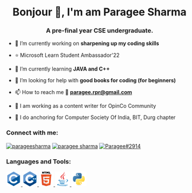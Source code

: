 <h1 align="center">Bonjour 👋, I'm am Paragee Sharma</h1>
<h3 align="center">A pre-final year CSE undergraduate.</h3>

- 🔭 I’m currently working on **sharpening up my coding skills**
- ⭐️ Microsoft Learn Student Ambassador'22
- 🌱 I’m currently learning **JAVA and C++**

- 🤝 I’m looking for help with **good books for coding (for beginners)**

- 📫 How to reach me 📧 **paragee.rpr@gmail.com**
- 👥 I am working as a content writer for OpinCo Community
- 🎤 I do anchoring for Computer Society Of India, BIT, Durg chapter

<h3 align="left">Connect with me:</h3>
<p align="left">
<a href="https://twitter.com/parageesharma" target="blank"><img align="center" src="https://raw.githubusercontent.com/rahuldkjain/github-profile-readme-generator/master/src/images/icons/Social/twitter.svg" alt="parageesharma" height="30" width="40" /></a>
<a href="https://linkedin.com/in/paragee sharma" target="blank"><img align="center" src="https://raw.githubusercontent.com/rahuldkjain/github-profile-readme-generator/master/src/images/icons/Social/linked-in-alt.svg" alt="paragee sharma" height="30" width="40" /></a>
<a href="https://discord.gg/Paragee#2914" target="blank"><img align="center" src="https://raw.githubusercontent.com/rahuldkjain/github-profile-readme-generator/master/src/images/icons/Social/discord.svg" alt="Paragee#2914" height="30" width="40" /></a>
</p>

<h3 align="left">Languages and Tools:</h3>
<p align="left"> <a href="https://www.cprogramming.com/" target="_blank" rel="noreferrer"> <img src="https://raw.githubusercontent.com/devicons/devicon/master/icons/c/c-original.svg" alt="c" width="40" height="40"/> </a> <a href="https://www.w3schools.com/cpp/" target="_blank" rel="noreferrer"> <img src="https://raw.githubusercontent.com/devicons/devicon/master/icons/cplusplus/cplusplus-original.svg" alt="cplusplus" width="40" height="40"/> </a> <a href="https://www.w3.org/html/" target="_blank" rel="noreferrer"> <img src="https://raw.githubusercontent.com/devicons/devicon/master/icons/html5/html5-original-wordmark.svg" alt="html5" width="40" height="40"/> </a> <a href="https://www.java.com" target="_blank" rel="noreferrer"> <img src="https://raw.githubusercontent.com/devicons/devicon/master/icons/java/java-original.svg" alt="java" width="40" height="40"/> </a> <a href="https://www.python.org" target="_blank" rel="noreferrer"> <img src="https://raw.githubusercontent.com/devicons/devicon/master/icons/python/python-original.svg" alt="python" width="40" height="40"/> </a> </p>

